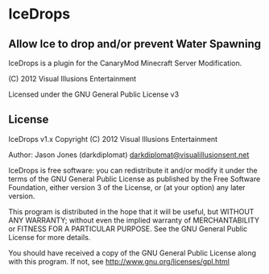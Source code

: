 IceDrops
====================
Allow Ice to drop and/or prevent Water Spawning
---------

IceDrops is a plugin for the CanaryMod Minecraft Server Modification.

(C) 2012 Visual Illusions Entertainment

Licensed under the GNU General Public License v3

License
---------
IceDrops v1.x
Copyright (C) 2012 Visual Illusions Entertainment

Author: Jason Jones (darkdiplomat) <darkdiplomat@visualillusionsent.net>

IceDrops is free software: you can redistribute it and/or modify
it under the terms of the GNU General Public License as published by
the Free Software Foundation, either version 3 of the License, or
(at your option) any later version.

This program is distributed in the hope that it will be useful,
but WITHOUT ANY WARRANTY; without even the implied warranty of
MERCHANTABILITY or FITNESS FOR A PARTICULAR PURPOSE.  See the
GNU General Public License for more details.

You should have received a copy of the GNU General Public License
along with this program.  If not, see http://www.gnu.org/licenses/gpl.html
